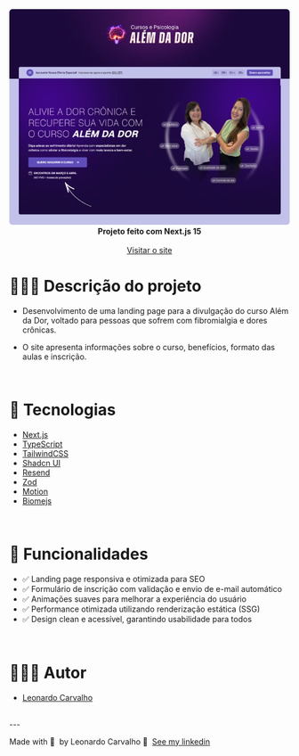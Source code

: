 <div align="center">
<img alt="Imagem preview" src="https://raw.githubusercontent.com/Leorrc/website-alem-da-dor/master/images/preview-1.webp">
</div>

<div align="center"><strong>Projeto feito com Next.js 15</strong></div>
<br />
<div align="center">
<a href="https://www.cursosepsicologia.com.br/alem-da-dor">Visitar o site</a>
</div>

# 👨🏻‍💻 Descrição do projeto 

- Desenvolvimento de uma landing page para a divulgação do curso Além da Dor, voltado para pessoas que sofrem com fibromialgia e dores crônicas.

- O site apresenta informações sobre o curso, benefícios, formato das aulas e inscrição.

<br />

# 🚀 Tecnologias

- [Next.js](https://reactjs.org/)
- [TypeScript](https://www.typescriptlang.org/)
- [TailwindCSS](https://tailwindcss.com/)
- [Shadcn UI](https://ui.shadcn.com/)
- [Resend](https://resend.com/)
- [Zod](https://zod.dev/)
- [Motion](https://motion.dev/)
- [Biomejs](https://biomejs.dev/)

<br />

# 📌 Funcionalidades
- ✅ Landing page responsiva e otimizada para SEO
- ✅ Formulário de inscrição com validação e envio de e-mail automático
- ✅ Animações suaves para melhorar a experiência do usuário
- ✅ Performance otimizada utilizando renderização estática (SSG)
- ✅ Design clean e acessível, garantindo usabilidade para todos

<br />

# 👨🏻‍💻 Autor

- [Leonardo Carvalho](https://www.linkedin.com/in/leocarvalhodev/)

<br />
---

Made with 💜 &nbsp;by Leonardo Carvalho 👋 &nbsp;[See my linkedin](https://www.linkedin.com/in/leocarvalhodev/)